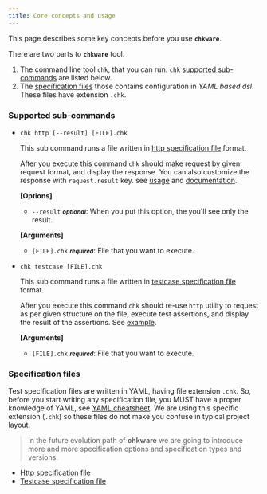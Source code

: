 ```yaml
---
title: Core concepts and usage
---
```


This page describes some key concepts before you use **`chkware`**.

There are two parts to **`chkware`** tool.

1. The command line tool `chk`, that you can run. `chk` [supported sub-commands](#supported-sub-commands) are listed below.
2. The [specification files](#specification-files) those contains configuration in _YAML based dsl_. These files have extension `.chk`.

### Supported sub-commands

- `chk http [--result] [FILE].chk`
  
  This sub command runs a file written in [http specification file](http-reference) format.
  
  After you execute this command `chk` should make request by given request format, and display the response. You can also customize the response with `request.result` key. see [usage](/examples/http-examples#request-with-form) and [documentation](/references/http-reference).

  **[Options]**
  - `--result` <small>***optional***</small>: When you put this option, the you'll see only the result.

  **[Arguments]**
  - `[FILE].chk` <small>***required***</small>: File that you want to execute.

- `chk testcase [FILE].chk`
  
  This sub command runs a file written in [testcase specification file](testcase-reference) format.
  
  After you execute this command `chk` should re-use `http` utility to request as per given structure on the file, execute test assertions, and display the result of the assertions. See [example](/examples/testcase-examples).

  **[Arguments]**
  - `[FILE].chk` <small>***required***</small>: File that you want to execute.

### Specification files

Test specification files are written in YAML, having file extension `.chk`. So, before you start writing any specification file, you MUST have a proper knowledge of YAML, see [YAML cheatsheet](https://quickref.me/yaml). We are using this specific extension (`.chk`) so these files do not make you confuse in typical project layout.

> In the future evolution path of **chkware** we are going to introduce more and more specification options and specification types and versions.

- [Http specification file](http-reference)
- [Testcase specification file](testcase-reference)
